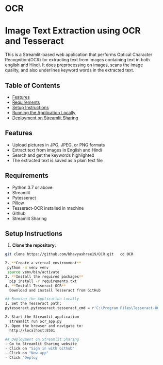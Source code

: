 # OCR
# Image Text Extraction using OCR and Tesseract
 This is a Streamlit-based web application that performs Optical Character Recognition(OCR) for extracting text from images containing text in both english and Hindi. It does preprocessing on images, scans the image quality, and also underlines keyword words in the extracted text.
 
## Table of Contents
- [Features](#features)
- [Requirements](#requirements)
- [Setup Instructions](#setup-instructions)
- [Running the Application Locally](#running-the-application-locally)
- [Deployment on Streamlit Sharing](#deployment-on-streamlit-sharing)
 
## Features
- Upload pictures in JPG, JPEG, or PNG formats
- Extract text from images in English and Hindi
- Search and get the keywords highlighted
- The extracted text is saved as a plain text  file

## Requirements
- Python 3.7 or above
- Streamlit
- Pytesseract
- Pillow
- Tesseract-OCR installed in machine
- Github
- Streamlit Sharing

## Setup Instructions
1. **Clone the repository:**
  ```bash
git clone https://github.com/bhavyashree19/OCR.git   cd OCR

2. **Create a virtual environment**
   python -m venv venv
   source venv/bin/activate
3. **Install the required packages**
    pip install -r requirements.txt
4. **Install Tesseract-OCR**
    Download and install Tesseract from GitHub

## Running the Application Locally
1. Set the Tesseract path:
pytesseract.pytesseract.tesseract_cmd = r'C:\Program Files\Tesseract-OCR\tesseract.exe'

2. Start the Streamlit application
    streamlit run ocr_app.py
3. Open the browser and navigate to:
    http://localhost:8501
    
## Deployment on Streamlit Sharing
- Go to Streamlit Sharing website
- Click on "Sign in with Github"
- Click on "New app"
- Click "Deploy


